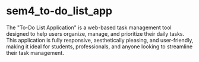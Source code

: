 # sem4_to-do_list_app
The "To-Do List Application" is a web-based task management tool designed to help users organize, manage, and prioritize their daily tasks. This application is fully responsive, aesthetically pleasing, and user-friendly, making it ideal for students, professionals, and anyone looking to streamline their task management.
